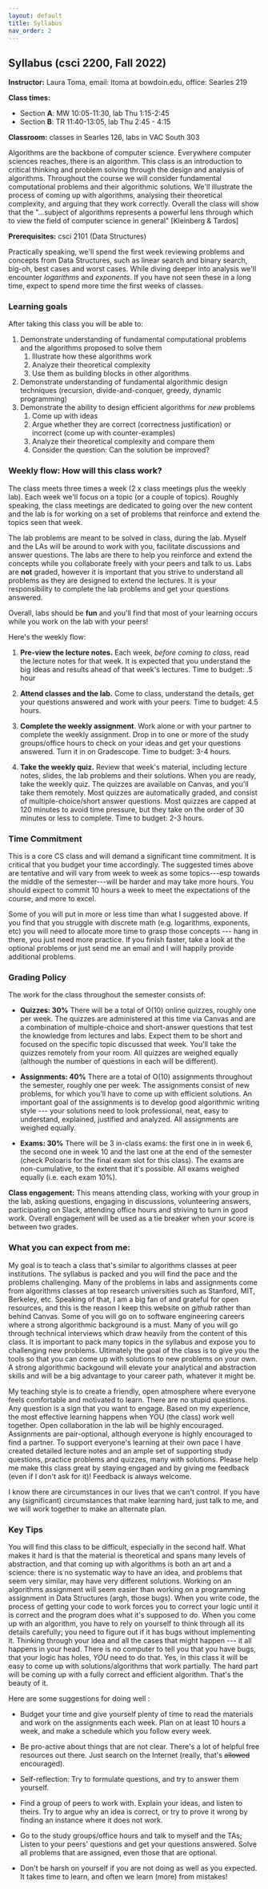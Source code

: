 ```yaml
---
layout: default 
title: Syllabus
nav_order: 2
---
```



## Syllabus (csci 2200, Fall 2022)


__Instructor:__ Laura Toma, email: ltoma at bowdoin.edu, office: Searles 219 

__Class times:__ 
- Section __A__: MW 10:05-11:30, lab Thu 1:15-2:45
- Section __B__: TR 11:40-13:05, lab Thu 2:45 - 4:15 

__Classroom:__  classes in Searles 126, labs in VAC South 303 


Algorithms are the backbone of computer science. Everywhere computer sciences reaches, there is an algorithm.  This class is an introduction to critical thinking and problem solving through the design and analysis of algorithms.   Throughout the course we will consider fundamental computational problems and their algorithmic solutions. We'll illustrate the process of coming up with algorithms, analysing their theoretical complexity, and arguing that they  work correctly. Overall the class will show that the "...subject of algorithms represents a powerful lens through which to view the field of computer science in general" [Kleinberg & Tardos]

**Prerequisites:** csci 2101 (Data Structures)

Practically speaking, we'll spend the first week reviewing problems and concepts from Data Structures, such as linear search and binary search, big-oh,  best cases and worst cases. While diving deeper into analysis we'll encounter _logarithms_ and _exponents_. If you have not seen these in a long time, expect to spend more time the first weeks of classes.  

### Learning goals 

After taking this class you will be able to: 

  1. Demonstrate understanding of fundamental computational problems and the algorithms proposed to solve them
      1. Illustrate how these algorithms work
      2. Analyze their theoretical complexity 
      3. Use them as building blocks in other  algorithms 
  2. Demonstrate understanding of fundamental algorithmic design techniques (recursion, divide-and-conquer, greedy, dynamic programming)
  3. Demonstrate the ability to design efficient algorithms for _new_ problems 
      1. Come up with ideas
      2. Argue whether they are correct (correctness justification) or incorrect (come up with counter-examples)
      3. Analyze their theoretical complexity and compare them
      4. Consider the question: Can the solution be improved?
  



### Weekly flow: How will this class work?

The class meets three times a week (2 x class meetings plus the weekly lab). Each week we'll focus on a topic (or a couple of topics).  Roughly speaking, the class meetings are dedicated to going over the new content and the  lab is for working on a set of problems that reinforce and extend the topics seen that week. 

The lab problems are meant to be solved in class, during the lab. Myself and the LAs will be around to work with you, facilitate discussions and answer  questions. The labs are there to help you reinforce and extend the concepts while you collaborate freely with your peers and talk to us. Labs are __not__ graded, however it is important that you strive to understand all problems as they are designed  to extend the lectures.  It is your responsibility to complete the lab problems and get your questions answered.   

Overall, labs should be __fun__  and you'll find that most of your learning occurs while you work on the lab with your peers! 


Here's the weekly flow:

  1. **Pre-view the lecture notes.**    Each week, _before coming to class_,  read  the lecture notes for that week. It is expected that you understand the big ideas and results ahead of that week's lectures.   Time to budget: .5 hour
           
  2. **Attend classes and the lab.** Come to class,  understand the details, get your questions answered and work with your peers. Time to budget: 4.5 hours. 
  
  3.  **Complete the weekly assignment**. Work alone or with your partner to complete the weekly assignment.  Drop in to one or more of the study groups/office hours to check on your ideas and get your questions answered. Turn it in on Gradescope. Time to budget: 3-4 hours.   
 
  4. **Take the weekly quiz.** Review  that week's material, including lecture notes, slides, the lab problems and their solutions.  When you are ready,  take the weekly quiz. The quizzes are available on Canvas, and you'll take them remotely.  Most quizzes are automatically graded, and consist of  multiple-choice/short answer questions. Most quizzes are capped at 120 minutes to avoid time pressure, but they  take on the order of 30 minutes or less to complete.  Time to budget: 2-3 hours.  

  
  
### Time Commitment
This is a core CS class and will demand a significant time commitment. It is critical that you budget your time accordingly.  The suggested times above are tentative and will vary from week to week as some topics---esp towards the middle of the semester---will be harder and may take more hours. You should expect to commit 10 hours a week to meet the expectations of the course, and  more to excel.

Some of you will put in more or less time than what I suggested above.  If you find that you struggle with discrete math (e.g. logarithms, exponents, etc) you will need to allocate more time to grasp those concepts --- hang in there, you just need more practice. If you finish faster, take a look at the optional problems or just send me an email and I will happily provide additional problems.


  
### Grading Policy 

The work for the class throughout the semester consists of:  

- __Quizzes: 30%__ There will be a total of O(10) online quizzes,   roughly one per week. The quizzes are administered at this time via Canvas  and are  a combination of multiple-choice and short-answer questions that test the  knowledge from lectures and labs. Expect them to be short and focused on the specific topic discussed that week.  You'll take the quizzes remotely from your room.  All quizzes are weighed equally (although the number of questions in each will be different).

- __Assignments: 40%__ There are a total of O(10) assignments throughout the semester, roughly one per week. The assignments consist of new problems, for which you'll have to come up with efficient solutions. An important  goal of the assignments is to develop good algorithmic writing style --- your solutions  need to look professional, neat, easy to understand, explained, justified and analyzed.   All assignments are weighed equally. 

- __Exams: 30%__ There will be 3 in-class exams: the first one in in week 6, the second one in week 10 and the last one at the end of the semester (check Poloaris for the final exam slot for this class).  The exams are non-cumulative, to the extent that it's possible. All exams weighed equally (i.e. each exam 10%).

__Class engagement:__ This means attending class, working with your group in the lab, asking questions, engaging in discussions, volunteering answers,  participating on Slack, attending office hours and striving to turn in good work. Overall engagement will be used as a tie breaker when your score is between two grades.  





### What you can expect from me: 

My goal is to teach a class that's similar to algorithms classes at peer institutions. The  syllabus is packed and you will find the pace and the problems challenging. Many of the problems in labs and assignments come from algorithms classes at top research universities such as Stanford, MIT, Berkeley, etc.  Speaking of that, I am a big fan of and grateful for open resources, and this is the reason I keep this website on _github_ rather than behind Canvas.   Some of you will go on to software engineering careers where  a strong algorithmic background is a must.  Many of you will go through technical interviews which draw heavily from the content of this class. It is important to pack  many topics  in the syllabus and expose you to challenging new problems.  Ultimately the goal of the class is to give you the tools so that  you can come up with solutions to new problems on your own.   A strong algorithmic backgound will elevate your analytical and abstraction skills and will be a big advantage to your  career path, whatever it might be. 

My teaching style is to create a friendly, open atmosphere where everyone feels comfortable and motivated to learn. There are no stupid questions. Any question is a sign that you want to engage. Based on my experience, the most effective learning happens when YOU (the class) work well together.  Open collaboration in the lab will be highly encouraged. Assignments are pair-optional, although everyone is highly encouraged to find a partner.  To support everyone's learning at their own pace  I have created detailed lecture notes and an ample set of supporting study questions, practice problems and quizzes, many with solutions. Please help me make this class great by staying engaged and by giving me feedback (even if I don't ask for it)! Feedback is always welcome. 

I know there are circumstances in our lives that we can't control. If you  have any (significant) circumstances that make learning hard, just talk to me, and we will work together to make an alternate plan. 



### Key Tips
You will  find this class to be difficult, especially in the second half. What makes it hard is that the material is theoretical and spans many levels of abstraction, and that coming up with algorithms is both an art and a science: there is no systematic way to have an idea, and problems that seem very similar, may have very different solutions.   Working on an algorithms assignment will seem easier than working on a programming assignment in Data Structures (argh, those bugs). When you write code, the process of getting your code to work forces you to correct your logic until it is correct and the program does what it's supposed to do.   When you come up with an algorithm, you have to rely on yourself to think through all its details carefully; you need to figure out if it has bugs without implementing it. Thinking through your idea and all the cases that might happen --- it all happens in your head. There is no computer to tell you that you have bugs, that your logic has holes,  _YOU_ need to do that. Yes, in this class it will be easy to come up with  solutions/algorithms that work partially.  The hard part will be coming up with a fully correct and efficient algorithm. That's the beauty of it. 



Here are some suggestions for doing well :

* Budget your time  and give yourself plenty of time to read the materials and work on the assignments each week. Plan on at least 10 hours a week, and make a schedule which you follow every week. 

* Be pro-active about things that are not clear. There's a lot of helpful free resources out there. Just search on the Internet (really, that's ~~allowed~~ encouraged).

* Self-reflection: Try to formulate questions, and try to answer them yourself.

* Find a group of peers to work with. Explain your ideas, and listen to theirs. Try to argue why an idea is correct, or try to prove it wrong by finding an instance where it does not work.

* Go to the study groups/office hours and talk to myself and the TAs; Listen to your peers' questions and get your questions answered.
Solve all problems that are assigned, even those that are optional.

* Don't be harsh on yourself if you are not doing as well as you expected. It takes time to learn, and often we learn (more) from mistakes! 

